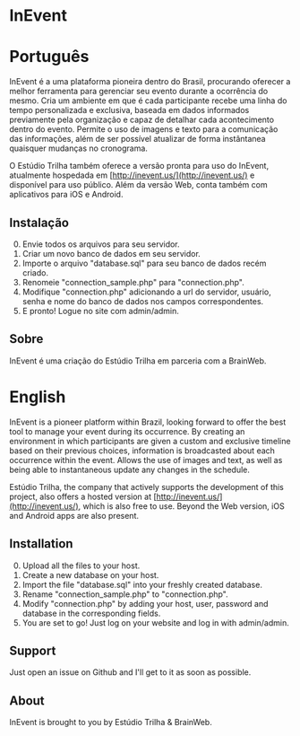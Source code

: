 InEvent
========

Português
========

InEvent é a uma plataforma pioneira dentro do Brasil, procurando oferecer a melhor ferramenta para gerenciar seu evento durante a ocorrência do mesmo. Cria um ambiente em que é cada participante recebe uma linha do tempo personalizada e exclusiva, baseada em dados informados previamente pela organização e capaz de detalhar cada acontecimento dentro do evento. Permite o uso de imagens e texto para a comunicação das informações, além de ser possível atualizar de forma instântanea quaisquer mudanças no cronograma.

O Estúdio Trilha também oferece a versão pronta para uso do InEvent, atualmente hospedada em [http://inevent.us/](http://inevent.us/) e disponível para uso público. Além da versão Web, conta também com aplicativos para iOS e Android.

Instalação
--------
0. Envie todos os arquivos para seu servidor.
1. Criar um novo banco de dados em seu servidor.
2. Importe o arquivo "database.sql" para seu banco de dados recém criado.
3. Renomeie "connection_sample.php" para "connection.php".
4. Modifique "connection.php" adicionando a url do servidor, usuário, senha e nome do banco de dados nos campos correspondentes.
5. E pronto! Logue no site com admin/admin.

Sobre
--------
InEvent é uma criação do Estúdio Trilha em parceria com a BrainWeb.

English
========

InEvent is a pioneer platform within Brazil, looking forward to offer the best tool to manage your event during its occurrence. By creating an environment in which participants are given a custom and exclusive timeline based on their previous choices, information is broadcasted about each occurrence within the event. Allows the use of images and text, as well as being able to instantaneous update any changes in the schedule.

Estúdio Trilha, the company that actively supports the development of this project, also offers a hosted version at [http://inevent.us/](http://inevent.us/), which is also free to use. Beyond the Web version, iOS and Android apps are also present.

Installation
--------
0. Upload all the files to your host.
1. Create a new database on your host.
2. Import the file "database.sql" into your freshly created database.
3. Rename "connection_sample.php" to "connection.php".
4. Modify "connection.php" by adding your host, user, password and database in the corresponding fields.
5. You are set to go! Just log on your website and log in with admin/admin.

Support
--------
Just open an issue on Github and I'll get to it as soon as possible.

About
--------
InEvent is brought to you by Estúdio Trilha & BrainWeb.